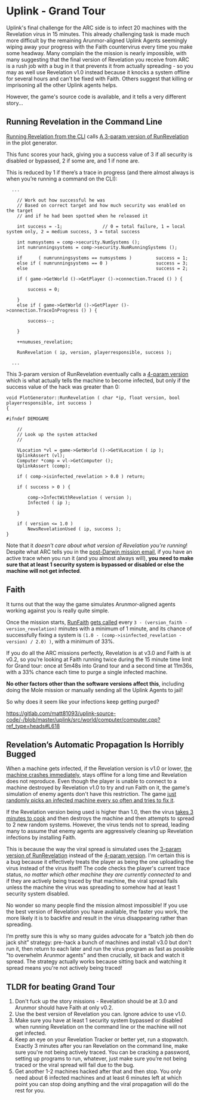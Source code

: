 # Uplink - Grand Tour
Uplink's final challenge for the ARC side is to infect 20 machines with the Revelation virus in 15 minutes. This already challenging task is made much more difficult by the remaining Arunmor-aligned Uplink Agents seemingly wiping away your progress with the Faith countervirus every time you make some headway. Many complain the the mission is nearly impossible, with many suggesting that the final version of Revelation you receive from ARC is a rush job with a bug in it that prevents it from actually spreading - so you may as well use Revelation v1.0 instead because it knocks a system offline for several hours and can't be fixed with Faith. Others suggest that killing or imprisoning all the other Uplink agents helps.

However, the game's source code is available, and it tells a very different story... 

## Running Revelation in the Command Line

[Running Revelation from the CLI](https://gitlab.com/matt81093/uplink-source-code/-/blob/master/uplink/src/interface/remoteinterface/consolescreen_interface.cpp?ref_type=heads#L615) calls [A 3-param version of RunRevelation](https://gitlab.com/matt81093/uplink-source-code/-/blob/master/uplink/src/world/generator/plotgenerator.cpp?ref_type=heads#L841) in the plot generator.

This func scores your hack, giving you a success value of 3 if all security is disabled or bypassed, 2 if some are, and 1 if none are.

This is reduced by 1 if there’s a trace in progress (and there almost always is when you’re running a command on the CLI):

```
  ...

	// Work out how successful he was
	// Based on correct target and how much security was enabled on the target
	// and if he had been spotted when he released it

	int success = -1;				// 0 = total failure, 1 = local system only, 2 = medium success, 3 = total success

	int numsystems = comp->security.NumSystems ();
	int numrunningsystems = comp->security.NumRunningSystems ();

	if		( numrunningsystems == numsystems ) 		success = 1;
	else if ( numrunningsystems == 0 )					success = 3;
	else												success = 2;

	if ( game->GetWorld ()->GetPlayer ()->connection.Traced () ) {

		success = 0;

	}
	else if ( game->GetWorld ()->GetPlayer ()->connection.TraceInProgress () ) {

		success--;

	}

	++numuses_revelation;

	RunRevelation ( ip, version, playerresponsible, success );

  ...
```

This 3-param version of RunRevelation eventually calls a [4-param version](https://gitlab.com/matt81093/uplink-source-code/-/blob/master/uplink/src/world/generator/plotgenerator.cpp?ref_type=heads#L941) which is what actually tells the machine to become infected, but only if the success value of the hack was greater than 0:

```
void PlotGenerator::RunRevelation ( char *ip, float version, bool playerresponsible, int success )
{

#ifndef DEMOGAME

	//
	// Look up the system attacked
	//

	VLocation *vl = game->GetWorld ()->GetVLocation ( ip );
	UplinkAssert (vl);
	Computer *comp = vl->GetComputer ();
	UplinkAssert (comp);

    if ( comp->isinfected_revelation > 0.0 ) return;

    if ( success > 0 ) {

        comp->InfectWithRevelation ( version );
        Infected ( ip );

    }

    if ( version <= 1.0 )
       	NewsRevelationUsed ( ip, success );
}
```

Note that it _doesn't care about what version of Revelation you're running_! Despite what ARC tells you in the [post-Darwin mission email](https://gitlab.com/matt81093/uplink-source-code/-/blob/master/uplink/src/world/generator/plotgenerator.cpp?ref_type=heads#L4164), if you have an active trace when you run it (and you almost always will), **you need to make sure that at least 1 security system is bypassed or disabled or else the machine will not get infected**.




## Faith
It turns out that the way the game simulates Arunmor-aligned agents working against you is really quite simple.

Once the mission starts, [RunFaith](https://gitlab.com/matt81093/uplink-source-code/-/blob/master/uplink/src/world/generator/plotgenerator.cpp?ref_type=heads#L899) [gets called](https://gitlab.com/matt81093/uplink-source-code/-/blob/master/uplink/src/world/generator/plotgenerator.cpp?ref_type=heads#L2861) every `3 - (version_faith - version_revelation)` minutes with a minimum of 1 minute, and its chance of successfully fixing a system is `(1.0 - (comp->isinfected_revelation - version) / 2.0) )`, with a minimum of 33%.

If you do all the ARC missions perfectly, Revelation is at v3.0 and Faith is at v0.2, so you’re looking at Faith running twice during the 15 minute time limit for Grand tour: once at 5m48s into Grand tour and a second time at 11m36s, with a 33% chance each time to purge a single infected machine.

**No other factors other than the software versions affect this**, including doing the Mole mission or manually sending all the Uplink Agents to jail!

So why does it seem like your infections keep getting purged?


https://gitlab.com/matt81093/uplink-source-code/-/blob/master/uplink/src/world/computer/computer.cpp?ref_type=heads#L618


## Revelation’s Automatic Propagation Is Horribly Bugged
When a machine gets infected, if the Revelation version is v1.0 or lower, [the machine crashes immediately](https://gitlab.com/matt81093/uplink-source-code/-/blob/master/uplink/src/world/computer/computer.cpp?ref_type=heads#L154), stays offline for a long time and Revelation does not reproduce. Even though the player is unable to connect to a machine destroyed by Revelation v1.0 to try and run Faith on it, the game's simulation of enemy agents don't have this restriction. The game [just randomly picks an infected machine every so often and tries to fix it](https://gitlab.com/matt81093/uplink-source-code/-/blob/master/uplink/src/world/generator/plotgenerator.cpp#L2854).

If the Revelation version being used is higher than 1.0, then the virus [takes 3 minutes to cook](https://gitlab.com/matt81093/uplink-source-code/-/blob/master/uplink/src/world/computer/computer.cpp?ref_type=heads#L627) and then destroys the machine and then attempts to spread to 2 new random systems. However, the virus tends not to spread, leading many to assume that enemy agents are aggressively cleaning up Revelation infections by installing Faith.

This is because the way the viral spread is simulated uses the [3-param version of RunRevelation](https://gitlab.com/matt81093/uplink-source-code/-/blob/master/uplink/src/world/computer/computer.cpp?ref_type=heads#L641) instead of the [4-param version](https://gitlab.com/matt81093/uplink-source-code/-/blob/master/uplink/src/world/generator/plotgenerator.cpp#L941). I'm certain this is a bug because it effectively treats the player as being the one uploading the virus instead of the virus itself! The code checks the player's current trace status, _no matter which other machine they are currently connected to_ and if they are actively being traced by that machine, the viral spread fails unless the machine the virus was spreading to somehow had at least 1 security system disabled.

No wonder so many people find the mission almost impossible! If you use the best version of Revelation you have available, the faster you work, the more likely it is to backfire and result in the virus disappearing rather than spreading.

I’m pretty sure this is why so many guides advocate for a “batch job then do jack shit” strategy: pre-hack a bunch of machines and install v3.0 but don't run it, then return to each later and run the virus program as fast as possible "to overwhelm Arunmor agents" and then crucially, sit back and watch it spread. The strategy actually works because sitting back and watching it spread means you're not actively being traced!

## TLDR for beating Grand Tour
1. Don't fuck up the story missions - Revelation should be at 3.0 and Arunmor should have Faith at only v0.2.
2. Use the best version of Revelation you can. Ignore advice to use v1.0.
3. Make sure you have at least 1 security system bypassed or disabled when running Revelation on the command line or the machine will 
not get infected.
4. Keep an eye on your Revelation Tracker or better yet, run a stopwatch. Exactly 3 minutes after you ran Revelation on the command line, make sure you're not being actively traced. You can be cracking a password, setting up programs to run, whatever, just make sure you're not being traced or the viral spread will fail due to the bug.
5. Get another 1-2 machines hacked after that and then stop. You only need about 6 infected machines and at least 6 minutes left at which point you can stop doing anything and the viral propagation will do the rest for you.
